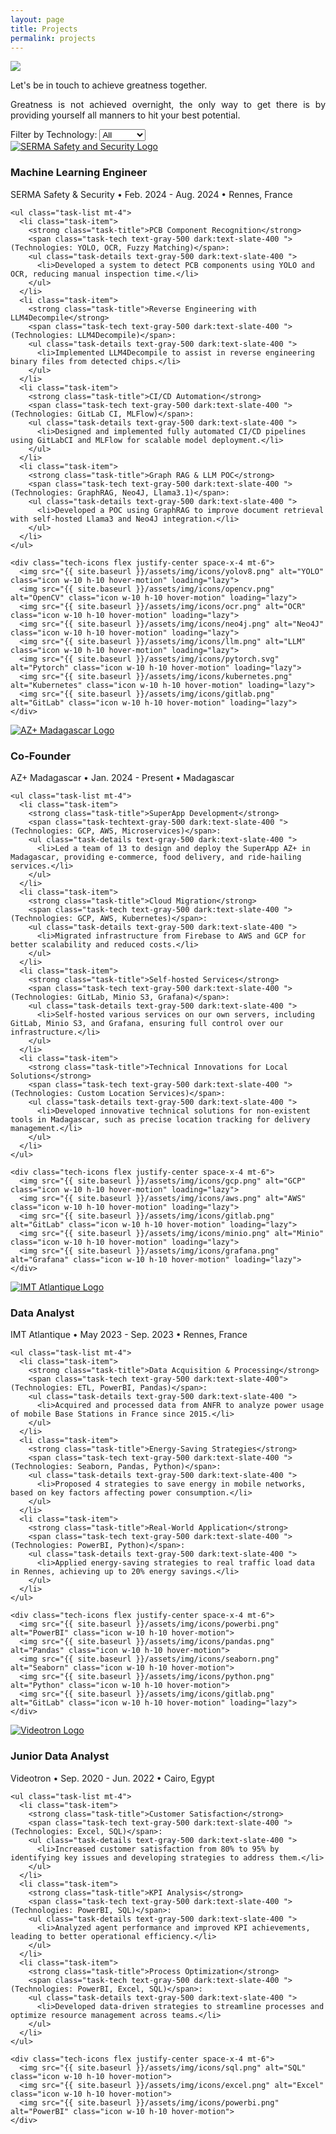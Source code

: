 ```yaml
---
layout: page
title: Projects
permalink: projects
---
```


<div style="text-align: justify">
  <img class="mx-auto !mb-0" src="{{site.baseurl}}/assets/img/card.PNG">
  <p class="!py-0 !mb-0 dark:text-slate-300">Let's be in touch to achieve greatness together.</p>
  <p class="text-gray-500 dark:text-slate-400 !py-0 !mt-0 !text-xs">Greatness is not achieved overnight, the only way to get there is by providing yourself all manners to hit your best potential.</p>
</div>

<section id="filters" class="my-8">
  <!-- Project-Specific Filters -->
  <label for="tech-filter" class="text-gray-700 dark:text-white">Filter by Technology:</label>
  <select id="tech-filter" class="filter-dropdown" onchange="filterProjects()">
    <option value="all">All</option>
    <option value="python">Python</option>
    <option value="devops">DevOps</option>
    <option value="pytorch">Pytorch</option>
    <option value="llm">LLM</option>
    <option value="rag">RAG</option>
    <option value="aws">AWS</option>
    <option value="gcp">GCP</option>
    <option value="yolo">YOLO</option>
    <option value="opencv">OpenCV</option>
    <option value="datavisualization">Dataviz</option>
  </select>
</section>

<section id="experience" class="my-8">
  <div class="timeline-line"></div> <!-- Blue timeline line -->

  <!-- SERMA Safety & Security Experience -->
  <div class="experience-section bg-white dark:bg-gray-800 rounded-lg shadow-lg p-6 mb-8" data-tech="yolo opencv llm ocr python kubernetes fuzzymatching rag devops">
    <div class="flex items-start">
      <a href="https://www.serma-safety-security.com/en/" target="_blank">
        <img src="{{ site.baseurl }}/assets/img/icons/serma.png" alt="SERMA Safety and Security Logo" class="icon w-12 h-12 mr-4">
      </a>
      <div>
        <h3 class="text-xl font-semibold text-gray-800 dark:text-white">Machine Learning Engineer</h3>
        <p class="text-gray-500 dark:text-slate-400 text-center">SERMA Safety & Security • Feb. 2024 - Aug. 2024 • Rennes, France</p>
      </div>
    </div>
    
    <ul class="task-list mt-4">
      <li class="task-item">
        <strong class="task-title">PCB Component Recognition</strong> 
        <span class="task-tech text-gray-500 dark:text-slate-400 ">(Technologies: YOLO, OCR, Fuzzy Matching)</span>:
        <ul class="task-details text-gray-500 dark:text-slate-400 ">
          <li>Developed a system to detect PCB components using YOLO and OCR, reducing manual inspection time.</li>
        </ul>
      </li>
      <li class="task-item">
        <strong class="task-title">Reverse Engineering with LLM4Decompile</strong> 
        <span class="task-tech text-gray-500 dark:text-slate-400 ">(Technologies: LLM4Decompile)</span>:
        <ul class="task-details text-gray-500 dark:text-slate-400 ">
          <li>Implemented LLM4Decompile to assist in reverse engineering binary files from detected chips.</li>
        </ul>
      </li>
      <li class="task-item">
        <strong class="task-title">CI/CD Automation</strong> 
        <span class="task-tech text-gray-500 dark:text-slate-400 ">(Technologies: GitLab CI, MLFlow)</span>:
        <ul class="task-details text-gray-500 dark:text-slate-400 ">
          <li>Designed and implemented fully automated CI/CD pipelines using GitLabCI and MLFlow for scalable model deployment.</li>
        </ul>
      </li>
      <li class="task-item">
        <strong class="task-title">Graph RAG & LLM POC</strong> 
        <span class="task-tech text-gray-500 dark:text-slate-400 ">(Technologies: GraphRAG, Neo4J, Llama3.1)</span>:
        <ul class="task-details text-gray-500 dark:text-slate-400 ">
          <li>Developed a POC using GraphRAG to improve document retrieval with self-hosted Llama3 and Neo4J integration.</li>
        </ul>
      </li>
    </ul>

    <div class="tech-icons flex justify-center space-x-4 mt-6">
      <img src="{{ site.baseurl }}/assets/img/icons/yolov8.png" alt="YOLO" class="icon w-10 h-10 hover-motion" loading="lazy">
      <img src="{{ site.baseurl }}/assets/img/icons/opencv.png" alt="OpenCV" class="icon w-10 h-10 hover-motion" loading="lazy">
      <img src="{{ site.baseurl }}/assets/img/icons/ocr.png" alt="OCR" class="icon w-10 h-10 hover-motion" loading="lazy">
      <img src="{{ site.baseurl }}/assets/img/icons/neo4j.png" alt="Neo4J" class="icon w-10 h-10 hover-motion" loading="lazy">
      <img src="{{ site.baseurl }}/assets/img/icons/llm.png" alt="LLM" class="icon w-10 h-10 hover-motion" loading="lazy">
      <img src="{{ site.baseurl }}/assets/img/icons/pytorch.svg" alt="Pytorch" class="icon w-10 h-10 hover-motion" loading="lazy">
      <img src="{{ site.baseurl }}/assets/img/icons/kubernetes.png" alt="Kubernetes" class="icon w-10 h-10 hover-motion" loading="lazy">
      <img src="{{ site.baseurl }}/assets/img/icons/gitlab.png" alt="GitLab" class="icon w-10 h-10 hover-motion" loading="lazy">
    </div>
  </div>

  <!-- AZ+ Madagascar Experience -->
  <div class="experience-section bg-white dark:bg-gray-800 rounded-lg shadow-lg p-6 mb-8" data-tech="gcp aws devops kubernetes microservices">
    <div class="flex items-start">
      <a href="https://www.azplus.mg/" target="_blank">
        <img src="{{ site.baseurl }}/assets/img/icons/azplus.png" alt="AZ+ Madagascar Logo" class="icon w-12 h-12 mr-4">
      </a>
      <div>
        <h3 class="text-xl font-semibold text-gray-800 dark:text-white">Co-Founder</h3>
        <p class="text-gray-500 dark:text-slate-400  text-center">AZ+ Madagascar • Jan. 2024 - Present • Madagascar</p>
      </div>
    </div>

    <ul class="task-list mt-4">
      <li class="task-item">
        <strong class="task-title">SuperApp Development</strong> 
        <span class="task-techtext-gray-500 dark:text-slate-400 ">(Technologies: GCP, AWS, Microservices)</span>:
        <ul class="task-details text-gray-500 dark:text-slate-400 ">
          <li>Led a team of 13 to design and deploy the SuperApp AZ+ in Madagascar, providing e-commerce, food delivery, and ride-hailing services.</li>
        </ul>
      </li>
      <li class="task-item">
        <strong class="task-title">Cloud Migration</strong> 
        <span class="task-tech text-gray-500 dark:text-slate-400 ">(Technologies: GCP, AWS, Kubernetes)</span>:
        <ul class="task-details text-gray-500 dark:text-slate-400 ">
          <li>Migrated infrastructure from Firebase to AWS and GCP for better scalability and reduced costs.</li>
        </ul>
      </li>
      <li class="task-item">
        <strong class="task-title">Self-hosted Services</strong> 
        <span class="task-tech text-gray-500 dark:text-slate-400 ">(Technologies: GitLab, Minio S3, Grafana)</span>:
        <ul class="task-details text-gray-500 dark:text-slate-400 ">
          <li>Self-hosted various services on our own servers, including GitLab, Minio S3, and Grafana, ensuring full control over our infrastructure.</li>
        </ul>
      </li>
      <li class="task-item">
        <strong class="task-title">Technical Innovations for Local Solutions</strong> 
        <span class="task-tech text-gray-500 dark:text-slate-400 ">(Technologies: Custom Location Services)</span>:
        <ul class="task-details text-gray-500 dark:text-slate-400 ">
          <li>Developed innovative technical solutions for non-existent tools in Madagascar, such as precise location tracking for delivery management.</li>
        </ul>
      </li>
    </ul>

    <div class="tech-icons flex justify-center space-x-4 mt-6">
      <img src="{{ site.baseurl }}/assets/img/icons/gcp.png" alt="GCP" class="icon w-10 h-10 hover-motion" loading="lazy">
      <img src="{{ site.baseurl }}/assets/img/icons/aws.png" alt="AWS" class="icon w-10 h-10 hover-motion" loading="lazy">
      <img src="{{ site.baseurl }}/assets/img/icons/gitlab.png" alt="GitLab" class="icon w-10 h-10 hover-motion" loading="lazy">
      <img src="{{ site.baseurl }}/assets/img/icons/minio.png" alt="Minio" class="icon w-10 h-10 hover-motion" loading="lazy">
      <img src="{{ site.baseurl }}/assets/img/icons/grafana.png" alt="Grafana" class="icon w-10 h-10 hover-motion" loading="lazy">
    </div>
  </div>

  <!-- IMT Atlantique Experience -->
  <div class="experience-section bg-white dark:bg-gray-800 rounded-lg shadow-lg p-6 mb-8" data-tech="etl powerbi pandas python datavisualization">
    <div class="flex items-start">
      <a href="https://www.imt-atlantique.fr/en" target="_blank">
        <img src="{{ site.baseurl }}/assets/img/icons/imt.png" alt="IMT Atlantique Logo" class="icon w-12 h-12 mr-4">
      </a>
      <div>
        <h3 class="text-xl font-semibold text-gray-800 dark:text-white">Data Analyst</h3>
        <p class="text-gray-500 dark:text-slate-400 text-center">IMT Atlantique • May 2023 - Sep. 2023 • Rennes, France</p>
      </div>
    </div>

    <ul class="task-list mt-4">
      <li class="task-item">
        <strong class="task-title">Data Acquisition & Processing</strong> 
        <span class="task-tech text-gray-500 dark:text-slate-400">(Technologies: ETL, PowerBI, Pandas)</span>:
        <ul class="task-details text-gray-500 dark:text-slate-400 ">
          <li>Acquired and processed data from ANFR to analyze power usage of mobile Base Stations in France since 2015.</li>
        </ul>
      </li>
      <li class="task-item">
        <strong class="task-title">Energy-Saving Strategies</strong> 
        <span class="task-tech text-gray-500 dark:text-slate-400 ">(Technologies: Seaborn, Pandas, Python)</span>:
        <ul class="task-details text-gray-500 dark:text-slate-400 ">
          <li>Proposed 4 strategies to save energy in mobile networks, based on key factors affecting power consumption.</li>
        </ul>
      </li>
      <li class="task-item">
        <strong class="task-title">Real-World Application</strong> 
        <span class="task-tech text-gray-500 dark:text-slate-400 ">(Technologies: PowerBI, Python)</span>:
        <ul class="task-details text-gray-500 dark:text-slate-400 ">
          <li>Applied energy-saving strategies to real traffic load data in Rennes, achieving up to 20% energy savings.</li>
        </ul>
      </li>
    </ul>

    <div class="tech-icons flex justify-center space-x-4 mt-6">
      <img src="{{ site.baseurl }}/assets/img/icons/powerbi.png" alt="PowerBI" class="icon w-10 h-10 hover-motion">
      <img src="{{ site.baseurl }}/assets/img/icons/pandas.png" alt="Pandas" class="icon w-10 h-10 hover-motion">
      <img src="{{ site.baseurl }}/assets/img/icons/seaborn.png" alt="Seaborn" class="icon w-10 h-10 hover-motion">
      <img src="{{ site.baseurl }}/assets/img/icons/python.png" alt="Python" class="icon w-10 h-10 hover-motion">
      <img src="{{ site.baseurl }}/assets/img/icons/gitlab.png" alt="GitLab" class="icon w-10 h-10 hover-motion" loading="lazy">
    </div>
  </div>

  <!-- Videotron Experience -->
  <div class="experience-section bg-white dark:bg-gray-800 rounded-lg shadow-lg p-6 mb-8" data-tech="sql powerbi excel datavisualization">
    <div class="flex items-start">
      <a href="https://www.videotron.com/en" target="_blank">
        <img src="{{ site.baseurl }}/assets/img/icons/videotron.png" alt="Videotron Logo" class="icon w-12 h-12 mr-4">
      </a>
      <div>
        <h3 class="text-xl font-semibold text-gray-800 dark:text-white">Junior Data Analyst</h3>
        <p class="text-gray-500 dark:text-slate-400 text-center">Videotron • Sep. 2020 - Jun. 2022 • Cairo, Egypt</p>
      </div>
    </div>

    <ul class="task-list mt-4">
      <li class="task-item">
        <strong class="task-title">Customer Satisfaction</strong> 
        <span class="task-tech text-gray-500 dark:text-slate-400 ">(Technologies: Excel, SQL)</span>:
        <ul class="task-details text-gray-500 dark:text-slate-400 ">
          <li>Increased customer satisfaction from 80% to 95% by identifying key issues and developing strategies to address them.</li>
        </ul>
      </li>
      <li class="task-item">
        <strong class="task-title">KPI Analysis</strong> 
        <span class="task-tech text-gray-500 dark:text-slate-400 ">(Technologies: PowerBI, SQL)</span>:
        <ul class="task-details text-gray-500 dark:text-slate-400 ">
          <li>Analyzed agent performance and improved KPI achievements, leading to better operational efficiency.</li>
        </ul>
      </li>
      <li class="task-item">
        <strong class="task-title">Process Optimization</strong> 
        <span class="task-tech text-gray-500 dark:text-slate-400 ">(Technologies: PowerBI, Excel, SQL)</span>:
        <ul class="task-details text-gray-500 dark:text-slate-400 ">
          <li>Developed data-driven strategies to streamline processes and optimize resource management across teams.</li>
        </ul>
      </li>
    </ul>

    <div class="tech-icons flex justify-center space-x-4 mt-6">
      <img src="{{ site.baseurl }}/assets/img/icons/sql.png" alt="SQL" class="icon w-10 h-10 hover-motion">
      <img src="{{ site.baseurl }}/assets/img/icons/excel.png" alt="Excel" class="icon w-10 h-10 hover-motion">
      <img src="{{ site.baseurl }}/assets/img/icons/powerbi.png" alt="PowerBI" class="icon w-10 h-10 hover-motion">
    </div>
  </div>
</section>

<script>
  function filterProjects() {
    const selectedTech = document.getElementById("tech-filter").value;
    const experienceSections = document.querySelectorAll(".experience-section");

    experienceSections.forEach(section => {
      const techStack = section.getAttribute("data-tech");

      if (selectedTech === "all" || techStack.includes(selectedTech.toLowerCase())) {
        section.style.display = "block";
      } else {
        section.style.display = "none";
      }
    });
  }
</script>

